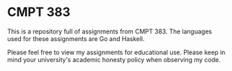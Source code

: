 # CMPT 383

This is a repository full of assignments from CMPT 383. The languages used for these assignments are Go and Haskell.

Please feel free to view my assignments for educational use. Please keep in mind your university's academic honesty policy when observing my code.
